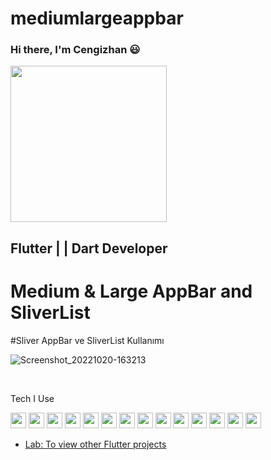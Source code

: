 # mediumlargeappbar

### Hi there, I'm Cengizhan :smiley:

<img src="https://i.giphy.com/media/WUjkDCJ36bAubQdU7C/giphy-downsized-large.gif" align ="center" witdh="400" height="250">

## Flutter | | Dart Developer


# Medium & Large AppBar and SliverList
#Sliver AppBar ve SliverList Kullanımı

![Screenshot_20221020-163213](https://user-images.githubusercontent.com/46382845/196963616-22c611e1-bde0-49a2-b337-a9f5a184db2e.png)





<br/>

Tech I Use

<img src="https://user-images.githubusercontent.com/25181517/186150365-da1eccce-6201-487c-8649-45e9e99435fd.png" width="25" height="25">
<img src="https://user-images.githubusercontent.com/25181517/117269608-b7dcfb80-ae58-11eb-8e66-6cc8753553f0.png" width="25" height="25">
<img src="https://user-images.githubusercontent.com/25181517/121406611-a8246b80-c95e-11eb-9b11-b771486377f6.png" width="25" height="25">
<img src="https://user-images.githubusercontent.com/25181517/186150304-1568ffdf-4c62-4bdc-9cf1-8d8efcea7c5b.png" width="25" height="25">
<img src="https://user-images.githubusercontent.com/25181517/117447155-6a868a00-af3d-11eb-9cfe-245df15c9f3f.png" width="25" height="25">
<img src="https://user-images.githubusercontent.com/25181517/192158954-f88b5814-d510-4564-b285-dff7d6400dad.png" width="25" height="25">
<img src="https://user-images.githubusercontent.com/25181517/183898674-75a4a1b1-f960-4ea9-abcb-637170a00a75.png" width="25" height="25">
<img src="https://user-images.githubusercontent.com/25181517/192108895-20dc3343-43e3-4a54-a90e-13a4abbc57b9.png" width="25" height="25">
<img src="https://user-images.githubusercontent.com/25181517/192108372-f71d70ac-7ae6-4c0d-8395-51d8870c2ef0.png" width="25" height="25">
<img src="https://user-images.githubusercontent.com/25181517/192108374-8da61ba1-99ec-41d7-80b8-fb2f7c0a4948.png" width="25" height="25">
<img src="https://user-images.githubusercontent.com/25181517/192107854-765620d7-f909-4953-a6da-36e1ef69eea6.png" width="25" height="25">
<img src="https://user-images.githubusercontent.com/25181517/189716855-2c69ca7a-5149-4647-936d-780610911353.png" width="25" height="25">
<img src="https://user-images.githubusercontent.com/25181517/189716058-71f74b6f-5936-40b5-92e3-00381e35ccb9.png" width="25" height="25">
<img src="https://user-images.githubusercontent.com/25181517/183911547-990692bc-8411-4878-99a0-43506cdb69cf.png" width="25" height="25">


- [Lab: To view other Flutter projects](https://github.com/cengizhanakgun?tab=repositories)


